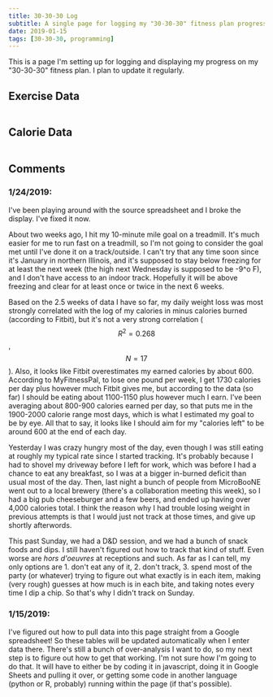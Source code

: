 ```yaml
---
title: 30-30-30 Log
subtitle: A single page for logging my "30-30-30" fitness plan progress.
date: 2019-01-15
tags: [30-30-30, programming]
---
```


This is a page I'm setting up for logging and displaying my progress on my "30-30-30" fitness plan. I plan to update it regularly. 

## Exercise Data

<table style="width:100%;overflow:auto;" id="runtable"></table>

## Calorie Data

<table style="width:100%;overflow:auto;" id="caltable"></table>

## Comments
### 1/24/2019:
I've been playing around with the source spreadsheet and I broke the display. I've fixed it now.

About two weeks ago, I hit my 10-minute mile goal on a treadmill. It's much easier for me to run fast on a treadmill, so I'm not going to consider the goal met until I've done it on a track/outside. I can't try that any time soon since it's January in northern Illinois, and it's supposed to stay below freezing for at least the next week (the high next Wednesday is supposed to be -9^o F), and I don't have access to an indoor track. Hopefully it will be above freezing and clear for at least once or twice in the next 6 weeks.

Based on the 2.5 weeks of data I have so far, my daily weight loss was most strongly correlated with the log of my calories in minus calories burned (according to Fitbit), but it's not a very strong correlation ($$R^2 = 0.268$$, $$N = 17$$). Also, it looks like Fitbit overestimates my earned calories by about 600. According to MyFitnessPal, to lose one pound per week, I get 1730 calories per day plus however much Fitbit gives me, but according to the data (so far) I should be eating about 1100-1150 plus however much I earn. I've been averaging about 800-900 calories earned per day, so that puts me in the 1900-2000 calorie range most days, which is what I estimated my goal to be by eye. All that to say, it looks like I should aim for my "calories left" to be around 600 at the end of each day.

Yesterday I was crazy hungry most of the day, even though I was still eating at roughly my typical rate since I started tracking. It's probably because I had to shovel my driveway before I left for work, which was before I had a chance to eat any breakfast, so I was at a bigger in-burned deficit than usual most of the day. Then, last night a bunch of people from MicroBooNE went out to a local brewery (there's a collaboration meeting this week), so I had a big pub cheeseburger and a few beers, and ended up having over 4,000 calories total. I think the reason why I had trouble losing weight in previous attempts is that I would just not track at those times, and give up shortly afterwords.

This past Sunday, we had a D&D session, and we had a bunch of snack foods and dips. I still haven't figured out how to track that kind of stuff. Even worse are *hors d'oeuvres* at receptions and such. As far as I can tell, my only options are 1. don't eat any of it, 2. don't track, 3. spend most of the party (or whatever) trying to figure out what exactly is in each item, making (very rough) guesses at how much is in each bite, and taking notes every time I dip a chip. So that's why I didn't track on Sunday.

### 1/15/2019:
I've figured out how to pull data into this page straight from a Google spreadsheet! So these tables will be updated automatically when I enter data there. There's still a bunch of over-analysis I want to do, so my next step is to figure out how to get that working. I'm not sure how I'm going to do that. It will have to either be by coding it in javascript, doing it in Google Sheets and pulling it over, or getting some code in another language (python or R, probably) running within the page (if that's possible).
  
<script>
  function displayContent(json) {
    var runstring = "<tr><th>Date</th><th>Run Time</th><th>Distance (km)</th><th>Speed (km/h)</th><th>Steps</th></tr>";  
    var calstring = "<tr><th>Date</th><th>Calories In</th><th>Calories Earned</th><th>Calories In Minus Earned</th><th>Weight</th></tr>";
    var len = json.feed.entry.length;
    for (var i=0; i<len; i++) {
      var rundate = json.feed.entry[i].gsx$date.$t;
      var runtime = json.feed.entry[i].gsx$time.$t;
      var rundist = json.feed.entry[i].gsx$distancekm.$t;
      var runspeed = json.feed.entry[i].gsx$avgspeedkmh.$t;
      var steps = json.feed.entry[i].gsx$steps.$t;
      var calin = json.feed.entry[i].gsx$caloriesin.$t;
      var calearned = json.feed.entry[i].gsx$caloriesearned.$t;
      var weight = json.feed.entry[i].gsx$weightlbs.$t;
      var inminusearned = json.feed.entry[i].gsx$intakeminusearned.$t;
      runstring += "<tr><td nowrap>" + rundate + "</td><td>" + runtime + "</td><td>" + rundist + "</td><td>" + runspeed + "</td><td>" + steps + "</td></tr>";
      calstring += "<tr><td nowrap>" + rundate + "</td><td>" + calin + "</td><td>" + calearned + "</td><td>" + inminusearned + "</td><td>" + weight + "</td></tr>";
    }
    //runstring += "</table>";
    //calstring += "</table>";
    document.getElementById("runtable").innerHTML = runstring;
    document.getElementById("caltable").innerHTML = calstring;
  }   
</script>
<script src="https://spreadsheets.google.com/feeds/list/1ja2C-UuzQo4i_OrBZe-91Kifm3zWd9pg16xmLlN0Wgs/od6/public/values?alt=json-in-script&amp;callback=displayContent" type="text/javascript"></script>
